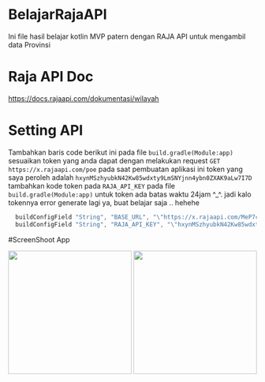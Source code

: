 # BelajarRajaAPI
Ini file hasil belajar kotlin MVP patern dengan RAJA API untuk mengambil data Provinsi

# Raja API Doc
<https://docs.rajaapi.com/dokumentasi/wilayah>

# Setting API
Tambahkan baris code berikut ini pada file ```build.gradle(Module:app)``` sesuaikan token yang anda dapat dengan melakukan request ```GET https://x.rajaapi.com/poe``` pada saat pembuatan aplikasi ini token yang saya peroleh adalah ```hxynMSzhyubkN42Kw85wdxty9LmSNYjnn4ybn0ZXAK9aLw7I7D``` tambahkan kode token pada ```RAJA_API_KEY``` pada file ```build.gradle(Module:app)``` untuk token ada batas waktu 24jam ^_^. jadi kalo tokennya error generate lagi ya, buat belajar saja .. hehehe

```java
  buildConfigField "String", "BASE_URL", "\"https://x.rajaapi.com/MeP7c5ne\""
  buildConfigField "String", "RAJA_API_KEY", "\"hxynMSzhyubkN42Kw85wdxty9LmSNYjnn4ybn0ZXAK9aLw7I7D\""
```

#ScreenShoot App

<img src="https://res.cloudinary.com/alhanifdev/image/upload/v1543150197/device-2018-11-25-194902_rvvtf7.png" width="250"> <img src="https://res.cloudinary.com/alhanifdev/image/upload/v1543150197/device-2018-11-25-194932_bgjifj.png" width="250">


